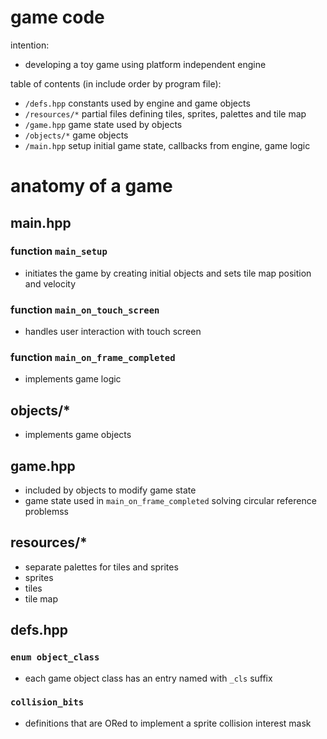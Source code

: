 # game code

intention:
* developing a toy game using platform independent engine

table of contents (in include order by program file):
* `/defs.hpp` constants used by engine and game objects
* `/resources/*` partial files defining tiles, sprites, palettes and tile map
* `/game.hpp` game state used by objects
* `/objects/*` game objects
* `/main.hpp` setup initial game state, callbacks from engine, game logic

# anatomy of a game
## main.hpp
### function `main_setup`
* initiates the game by creating initial objects and sets tile map position and velocity
### function `main_on_touch_screen`
* handles user interaction with touch screen
### function `main_on_frame_completed`
* implements game logic
## objects/*
* implements game objects
## game.hpp
* included by objects to modify game state
* game state used in `main_on_frame_completed` solving circular reference problemss
## resources/*
* separate palettes for tiles and sprites
* sprites
* tiles
* tile map
## defs.hpp
### `enum object_class`
* each game object class has an entry named with `_cls` suffix
### `collision_bits`
* definitions that are ORed to implement a sprite collision interest mask
